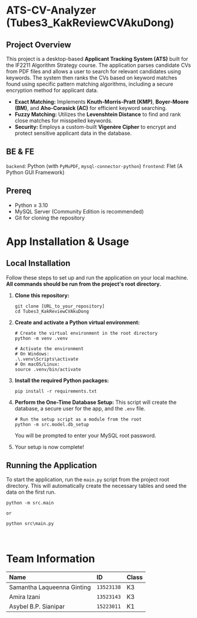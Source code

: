 # ATS-CV-Analyzer (Tubes3_KakReviewCVAkuDong)

## Project Overview

This project is a desktop-based **Applicant Tracking System (ATS)** built for the IF2211 Algorithm Strategy course. The application parses candidate CVs from PDF files and allows a user to search for relevant candidates using keywords. The system then ranks the CVs based on keyword matches found using specific pattern matching algorithms, including a secure encryption method for applicant data.

* **Exact Matching:** Implements **Knuth-Morris-Pratt (KMP)**, **Boyer-Moore (BM)**, and **Aho-Corasick (AC)** for efficient keyword searching.
* **Fuzzy Matching:** Utilizes the **Levenshtein Distance** to find and rank close matches for misspelled keywords.
* **Security:** Employs a custom-built **Vigenère Cipher** to encrypt and protect sensitive applicant data in the database.

## BE & FE

`backend`: Python (with `PyMuPDF`, `mysql-connector-python`)
`frontend`: Flet (A Python GUI Framework)

## Prereq

* Python ≥ 3.10
* MySQL Server (Community Edition is recommended)
* Git for cloning the repository

# App Installation & Usage

## Local Installation

Follow these steps to set up and run the application on your local machine. **All commands should be run from the project's root directory.**

1.  **Clone this repository:**
    ```shell
    git clone [URL_to_your_repository]
    cd Tubes3_KakReviewCVAkuDong
    ```

2.  **Create and activate a Python virtual environment:**
    ```shell
    # Create the virtual environment in the root directory
    python -m venv .venv

    # Activate the environment
    # On Windows:
    .\.venv\Scripts\activate
    # On macOS/Linux:
    source .venv/bin/activate
    ```

3.  **Install the required Python packages:**
    ```shell
    pip install -r requirements.txt
    ```

4.  **Perform the One-Time Database Setup:**
    This script will create the database, a secure user for the app, and the `.env` file.
    ```shell
    # Run the setup script as a module from the root
    python -m src.model.db_setup
    ```
    You will be prompted to enter your MySQL root password.

5.  Your setup is now complete!

## Running the Application

To start the application, run the `main.py` script from the project root directory. This will automatically create the necessary tables and seed the data on the first run.
```shell
python -m src.main

or

python src\main.py
```

<br>

# Team Information

| Name | ID | Class |
| :--- | :--- | :--- |
| Samantha Laqueenna Ginting | `13523138` | K3 |
| Amira Izani | `13523143` | K3 |
| Asybel B.P. Sianipar | `15223011` | K1 |
